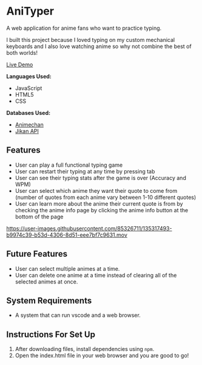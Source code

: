 # AniTyper

A web application for anime fans who want to practice typing.  

I built this project because I loved typing on my custom mechanical keyboards and I also love watching anime so why not combine the best of both worlds!  

[Live Demo](https://anthony-tran2.github.io/AniTyper/)  

**Languages Used:** 
* JavaScript
* HTML5
* CSS  

**Databases Used:**
* [Animechan](https://animechan.vercel.app/)  
* [Jikan API](https://jikan.moe/)  
                
## Features
* User can play a full functional typing game
* User can restart their typing at any time by pressing tab
* User can see their typing stats after the game is over (Accuracy and WPM)
* User can select which anime they want their quote to come from (number of quotes from each anime vary between 1-10 different quotes)
* User can learn more about the anime their current quote is from by checking the anime info page by clicking the anime info button at the bottom of the page

https://user-images.githubusercontent.com/85326711/135317493-b9974c39-b53d-4306-8d51-eee7bf7c9631.mov

## Future Features
* User can select multiple animes at a time.  
* User can delete one anime at a time instead of clearing all of the selected animes at once.  
  
## System Requirements
* A system that can run vscode and a web browser.  
  
## Instructions For Set Up
  1. After downloading files, install dependencies using `npm`.
  2. Open the index.html file in your web browser and you are good to go!
  
